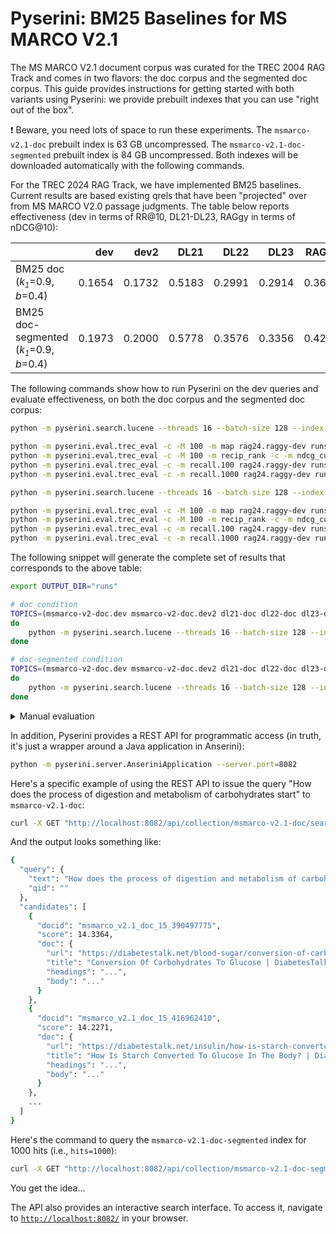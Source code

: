 # Pyserini: BM25 Baselines for MS MARCO V2.1

The MS MARCO V2.1 document corpus was curated for the TREC 2004 RAG Track and comes in two flavors: the doc corpus and the segmented doc corpus.
This guide provides instructions for getting started with both variants using Pyserini: we provide prebuilt indexes that you can use "right out of the box".

❗ Beware, you need lots of space to run these experiments.
The `msmarco-v2.1-doc` prebuilt index is 63 GB uncompressed.
The `msmarco-v2.1-doc-segmented` prebuilt index is 84 GB uncompressed.
Both indexes will be downloaded automatically with the following commands.

For the TREC 2024 RAG Track, we have implemented BM25 baselines.
Current results are based existing qrels that have been "projected" over from MS MARCO V2.0 passage judgments.
The table below reports effectiveness (dev in terms of RR@10, DL21-DL23, RAGgy in terms of nDCG@10):

|                                                                            |    dev |   dev2 |   DL21 |   DL22 |   DL23 |  RAGgy |
|:---------------------------------------------------------------------------|-------:|-------:|-------:|-------:|-------:|-------:|
| BM25 doc (<i>k<sub><small>1</small></sub></i>=0.9, <i>b</i>=0.4)           | 0.1654 | 0.1732 | 0.5183 | 0.2991 | 0.2914 | 0.3631 |
| BM25 doc-segmented (<i>k<sub><small>1</small></sub></i>=0.9, <i>b</i>=0.4) | 0.1973 | 0.2000 | 0.5778 | 0.3576 | 0.3356 | 0.4227 |

The following commands show how to run Pyserini on the dev queries and evaluate effectiveness, on both the doc corpus and the segmented doc corpus:

```bash
python -m pyserini.search.lucene --threads 16 --batch-size 128 --index msmarco-v2.1-doc --topics rag24.raggy-dev --output runs/run.msmarco-v2.1-doc.dev.txt --bm25

python -m pyserini.eval.trec_eval -c -M 100 -m map rag24.raggy-dev runs/run.msmarco-v2.1-doc.dev.txt
python -m pyserini.eval.trec_eval -c -M 100 -m recip_rank -c -m ndcg_cut.10 rag24.raggy-dev runs/run.msmarco-v2.1-doc.dev.txt
python -m pyserini.eval.trec_eval -c -m recall.100 rag24.raggy-dev runs/run.msmarco-v2.1-doc.dev.txt
python -m pyserini.eval.trec_eval -c -m recall.1000 rag24.raggy-dev runs/run.msmarco-v2.1-doc.dev.txt

python -m pyserini.search.lucene --threads 16 --batch-size 128 --index msmarco-v2.1-doc-segmented --topics rag24.raggy-dev --output runs/run.msmarco-v2.1-doc-segmented.dev.txt --bm25 --hits 10000 --max-passage-hits 1000 --max-passage

python -m pyserini.eval.trec_eval -c -M 100 -m map rag24.raggy-dev runs/run.msmarco-v2.1-doc-segmented.dev.txt
python -m pyserini.eval.trec_eval -c -M 100 -m recip_rank -c -m ndcg_cut.10 rag24.raggy-dev runs/run.msmarco-v2.1-doc-segmented.dev.txt
python -m pyserini.eval.trec_eval -c -m recall.100 rag24.raggy-dev runs/run.msmarco-v2.1-doc-segmented.dev.txt
python -m pyserini.eval.trec_eval -c -m recall.1000 rag24.raggy-dev runs/run.msmarco-v2.1-doc-segmented.dev.txt
```

The following snippet will generate the complete set of results that corresponds to the above table:

```bash
export OUTPUT_DIR="runs"

# doc condition
TOPICS=(msmarco-v2-doc.dev msmarco-v2-doc.dev2 dl21-doc dl22-doc dl23-doc rag24.raggy-dev); for t in "${TOPICS[@]}"
do
    python -m pyserini.search.lucene --threads 16 --batch-size 128 --index msmarco-v2.1-doc --topics $t --output $OUTPUT_DIR/run.msmarco-v2.1.doc.${t}.txt --bm25
done

# doc-segmented condition
TOPICS=(msmarco-v2-doc.dev msmarco-v2-doc.dev2 dl21-doc dl22-doc dl23-doc rag24.raggy-dev); for t in "${TOPICS[@]}"
do
    python -m pyserini.search.lucene --threads 16 --batch-size 128 --index msmarco-v2.1-doc-segmented --topics $t --output $OUTPUT_DIR/run.msmarco-v2.1.doc-segmented.${t}.txt --bm25 --hits 10000 --max-passage-hits 1000 --max-passage
done
```

<details>
<summary>Manual evaluation</summary>

Here's the snippet of code to perform the evaluation of all runs above:

```bash
# doc condition
python -m pyserini.eval.trec_eval -c -M 100 -m recip_rank msmarco-v2.1-doc.dev $OUTPUT_DIR/run.msmarco-v2.1.doc.msmarco-v2-doc.dev.txt
python -m pyserini.eval.trec_eval -c -M 100 -m recip_rank msmarco-v2.1-doc.dev2 $OUTPUT_DIR/run.msmarco-v2.1.doc.msmarco-v2-doc.dev2.txt
echo ''
python -m pyserini.eval.trec_eval -c -M 100 -m map dl21-doc-msmarco-v2.1 $OUTPUT_DIR/run.msmarco-v2.1.doc.dl21-doc.txt
python -m pyserini.eval.trec_eval -c -M 100 -m recip_rank -c -m ndcg_cut.10 dl21-doc-msmarco-v2.1 $OUTPUT_DIR/run.msmarco-v2.1.doc.dl21-doc.txt
python -m pyserini.eval.trec_eval -c -m recall.100 dl21-doc-msmarco-v2.1 $OUTPUT_DIR/run.msmarco-v2.1.doc.dl21-doc.txt
python -m pyserini.eval.trec_eval -c -m recall.1000 dl21-doc-msmarco-v2.1 $OUTPUT_DIR/run.msmarco-v2.1.doc.dl21-doc.txt
echo ''
python -m pyserini.eval.trec_eval -c -M 100 -m map dl22-doc-msmarco-v2.1 $OUTPUT_DIR/run.msmarco-v2.1.doc.dl22-doc.txt
python -m pyserini.eval.trec_eval -c -M 100 -m recip_rank -c -m ndcg_cut.10 dl22-doc-msmarco-v2.1 $OUTPUT_DIR/run.msmarco-v2.1.doc.dl22-doc.txt
python -m pyserini.eval.trec_eval -c -m recall.100 dl22-doc-msmarco-v2.1 $OUTPUT_DIR/run.msmarco-v2.1.doc.dl22-doc.txt
python -m pyserini.eval.trec_eval -c -m recall.1000 dl22-doc-msmarco-v2.1 $OUTPUT_DIR/run.msmarco-v2.1.doc.dl22-doc.txt
echo ''
python -m pyserini.eval.trec_eval -c -M 100 -m map dl23-doc-msmarco-v2.1 $OUTPUT_DIR/run.msmarco-v2.1.doc.dl23-doc.txt
python -m pyserini.eval.trec_eval -c -M 100 -m recip_rank -c -m ndcg_cut.10 dl23-doc-msmarco-v2.1 $OUTPUT_DIR/run.msmarco-v2.1.doc.dl23-doc.txt
python -m pyserini.eval.trec_eval -c -m recall.100 dl23-doc-msmarco-v2.1 $OUTPUT_DIR/run.msmarco-v2.1.doc.dl23-doc.txt
python -m pyserini.eval.trec_eval -c -m recall.1000 dl23-doc-msmarco-v2.1 $OUTPUT_DIR/run.msmarco-v2.1.doc.dl23-doc.txt
echo ''
python -m pyserini.eval.trec_eval -c -M 100 -m map rag24.raggy-dev $OUTPUT_DIR/run.msmarco-v2.1.doc.rag24.raggy-dev.txt
python -m pyserini.eval.trec_eval -c -M 100 -m recip_rank -c -m ndcg_cut.10 rag24.raggy-dev $OUTPUT_DIR/run.msmarco-v2.1.doc.rag24.raggy-dev.txt
python -m pyserini.eval.trec_eval -c -m recall.100 rag24.raggy-dev $OUTPUT_DIR/run.msmarco-v2.1.doc.rag24.raggy-dev.txt
python -m pyserini.eval.trec_eval -c -m recall.1000 rag24.raggy-dev $OUTPUT_DIR/run.msmarco-v2.1.doc.rag24.raggy-dev.txt

# doc-segmented condition
python -m pyserini.eval.trec_eval -c -M 100 -m recip_rank msmarco-v2.1-doc.dev $OUTPUT_DIR/run.msmarco-v2.1.doc-segmented.msmarco-v2-doc.dev.txt
python -m pyserini.eval.trec_eval -c -M 100 -m recip_rank msmarco-v2.1-doc.dev2 $OUTPUT_DIR/run.msmarco-v2.1.doc-segmented.msmarco-v2-doc.dev2.txt
echo ''
python -m pyserini.eval.trec_eval -c -M 100 -m map dl21-doc-msmarco-v2.1 $OUTPUT_DIR/run.msmarco-v2.1.doc-segmented.dl21-doc.txt
python -m pyserini.eval.trec_eval -c -M 100 -m recip_rank -c -m ndcg_cut.10 dl21-doc-msmarco-v2.1 $OUTPUT_DIR/run.msmarco-v2.1.doc-segmented.dl21-doc.txt
python -m pyserini.eval.trec_eval -c -m recall.100 dl21-doc-msmarco-v2.1 $OUTPUT_DIR/run.msmarco-v2.1.doc-segmented.dl21-doc.txt
python -m pyserini.eval.trec_eval -c -m recall.1000 dl21-doc-msmarco-v2.1 $OUTPUT_DIR/run.msmarco-v2.1.doc-segmented.dl21-doc.txt
echo ''
python -m pyserini.eval.trec_eval -c -M 100 -m map dl22-doc-msmarco-v2.1 $OUTPUT_DIR/run.msmarco-v2.1.doc-segmented.dl22-doc.txt
python -m pyserini.eval.trec_eval -c -M 100 -m recip_rank -c -m ndcg_cut.10 dl22-doc-msmarco-v2.1 $OUTPUT_DIR/run.msmarco-v2.1.doc-segmented.dl22-doc.txt
python -m pyserini.eval.trec_eval -c -m recall.100 dl22-doc-msmarco-v2.1 $OUTPUT_DIR/run.msmarco-v2.1.doc-segmented.dl22-doc.txt
python -m pyserini.eval.trec_eval -c -m recall.1000 dl22-doc-msmarco-v2.1 $OUTPUT_DIR/run.msmarco-v2.1.doc-segmented.dl22-doc.txt
echo ''
python -m pyserini.eval.trec_eval -c -M 100 -m map dl23-doc-msmarco-v2.1 $OUTPUT_DIR/run.msmarco-v2.1.doc-segmented.dl23-doc.txt
python -m pyserini.eval.trec_eval -c -M 100 -m recip_rank -c -m ndcg_cut.10 dl23-doc-msmarco-v2.1 $OUTPUT_DIR/run.msmarco-v2.1.doc-segmented.dl23-doc.txt
python -m pyserini.eval.trec_eval -c -m recall.100 dl23-doc-msmarco-v2.1 $OUTPUT_DIR/run.msmarco-v2.1.doc-segmented.dl23-doc.txt
python -m pyserini.eval.trec_eval -c -m recall.1000 dl23-doc-msmarco-v2.1 $OUTPUT_DIR/run.msmarco-v2.1.doc-segmented.dl23-doc.txt
echo ''
python -m pyserini.eval.trec_eval -c -M 100 -m map rag24.raggy-dev $OUTPUT_DIR/run.msmarco-v2.1.doc-segmented.rag24.raggy-dev.txt
python -m pyserini.eval.trec_eval -c -M 100 -m recip_rank -c -m ndcg_cut.10 rag24.raggy-dev $OUTPUT_DIR/run.msmarco-v2.1.doc-segmented.rag24.raggy-dev.txt
python -m pyserini.eval.trec_eval -c -m recall.100 rag24.raggy-dev $OUTPUT_DIR/run.msmarco-v2.1.doc-segmented.rag24.raggy-dev.txt
python -m pyserini.eval.trec_eval -c -m recall.1000 rag24.raggy-dev $OUTPUT_DIR/run.msmarco-v2.1.doc-segmented.rag24.raggy-dev.txt
```

And these are the complete set of expected scores:

```
# doc condition
recip_rank            	all	0.1654
recip_rank            	all	0.1732

map                   	all	0.2281
recip_rank            	all	0.8466
ndcg_cut_10           	all	0.5183
recall_100            	all	0.3502
recall_1000           	all	0.6915

map                   	all	0.0841
recip_rank            	all	0.6623
ndcg_cut_10           	all	0.2991
recall_100            	all	0.1866
recall_1000           	all	0.4254

map                   	all	0.1089
recip_rank            	all	0.5783
ndcg_cut_10           	all	0.2914
recall_100            	all	0.2604
recall_1000           	all	0.5383

map                   	all	0.1251
recip_rank            	all	0.7060
ndcg_cut_10           	all	0.3631
recall_100            	all	0.2433
recall_1000           	all	0.5317

# doc-segmented condition
recip_rank            	all	0.1973
recip_rank            	all	0.2000

map                   	all	0.2609
recip_rank            	all	0.9026
ndcg_cut_10           	all	0.5778
recall_100            	all	0.3811
recall_1000           	all	0.7115

map                   	all	0.1079
recip_rank            	all	0.7213
ndcg_cut_10           	all	0.3576
recall_100            	all	0.2330
recall_1000           	all	0.4790

map                   	all	0.1391
recip_rank            	all	0.6519
ndcg_cut_10           	all	0.3356
recall_100            	all	0.3049
recall_1000           	all	0.5852

map                   	all	0.1561
recip_rank            	all	0.7465
ndcg_cut_10           	all	0.4227
recall_100            	all	0.2807
recall_1000           	all	0.5745
```

</details>

In addition, Pyserini provides a REST API for programmatic access (in truth, it's just a wrapper around a Java application in Anserini):

```bash
python -m pyserini.server.AnseriniApplication --server.port=8082
```

Here's a specific example of using the REST API to issue the query "How does the process of digestion and metabolism of carbohydrates start" to `msmarco-v2.1-doc`:

```bash
curl -X GET "http://localhost:8082/api/collection/msmarco-v2.1-doc/search?query=How%20does%20the%20process%20of%20digestion%20and%20metabolism%20of%20carbohydrates%20start" 
```

And the output looks something like:

```bash
{
  "query": {
    "text": "How does the process of digestion and metabolism of carbohydrates start",
    "qid": ""
  },
  "candidates": [
    {
      "docid": "msmarco_v2.1_doc_15_390497775",
      "score": 14.3364,
      "doc": {
        "url": "https://diabetestalk.net/blood-sugar/conversion-of-carbohydrates-to-glucose",
        "title": "Conversion Of Carbohydrates To Glucose | DiabetesTalk.Net",
        "headings": "...",
        "body": "..."
      }
    },
    {
      "docid": "msmarco_v2.1_doc_15_416962410",
      "score": 14.2271,
      "doc": {
        "url": "https://diabetestalk.net/insulin/how-is-starch-converted-to-glucose-in-the-body",
        "title": "How Is Starch Converted To Glucose In The Body? | DiabetesTalk.Net",
        "headings": "...",
        "body": "..."
      }
    },
    ...
  ]
}
```

Here's the command to query the `msmarco-v2.1-doc-segmented` index for 1000 hits (i.e., `hits=1000`):

```bash
curl -X GET "http://localhost:8082/api/collection/msmarco-v2.1-doc-segmented/search?query=How%20does%20the%20process%20of%20digestion%20and%20metabolism%20of%20carbohydrates%20start&hits=1000" 
```

You get the idea...

The API also provides an interactive search interface.
To access it, navigate to [`http://localhost:8082/`](http://localhost:8082/) in your browser.
